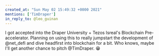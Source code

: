 ```yaml
---
created_at: "Sun May 02 15:49:32 +0000 2021"
mentions: ['TimDraper']
in_reply_to: @leo_guinan
---
```


I got accepted into the Draper University + Tezos Isreal's Blockchain Pre-accelerator. Planning on using this to really jumpstart the development of @net_defi and dive headfirst into blockchain for a bit. Who knows, maybe I'll get another chance to pitch @TimDraper. 😁